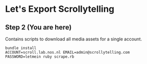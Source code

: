 # Let's Export Scrollytelling

## Step 2 **(You are here)**

Contains scripts to download all media assets for a single account.

``` shell
bundle install
ACCOUNT=scroll.lab.nos.nl EMAIL=admin@scrollytelling.com PASSWORD=letmein ruby scrape.rb
```
